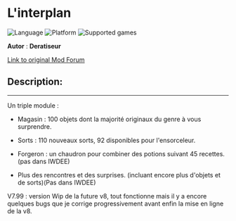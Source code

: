 # L'interplan

![Language](https://img.shields.io/static/v1?label=language&message=french%20%7C%20&color=informational)
![Platform](https://img.shields.io/static/v1?label=platform&message=windows%20%7C%20macOS%20%7C%20&color=informational)
![Supported games](https://img.shields.io/static/v1?label=supported%20games&message=BG2%20%7C%20BGT%20%7C%20BG2EE%20%7C%20EET%20%7C%20IWDEE%20%7C&color=dodgerblue)

**Autor** : **Deratiseur**

[Link to original Mod Forum](https://www.baldursgateworld.fr/viewtopic.php?t=31563)


## Description:
-------------

Un triple module :

- Magasin : 100 objets dont la majorité originaux du genre à vous surprendre.

- Sorts : 110 nouveaux sorts, 92 disponibles pour l'ensorceleur.

- Forgeron : un chaudron pour combiner des potions suivant 45 recettes. (pas dans IWDEE)

- Plus des rencontres et des surprises. (incluant encore plus d'objets et de sorts)(Pas dans IWDEE)

V7.99 : version Wip de la future v8, tout fonctionne mais il y a encore quelques bugs que je corrige progressivement avant enfin la mise en ligne de la v8.
